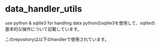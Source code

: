 # data_handler_utils

use python & sqlite3 for handling data
pythonのsqlite3を使用して、sqliteの基本的な操作について記載しています。

このrepositoryは以下のhandlerで使用されています。
